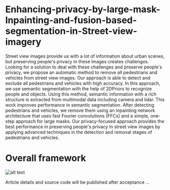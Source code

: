# Enhancing-privacy-by-large-mask-Inpainting-and-fusion-based-segmentation-in-Street-view-imagery
Street view images provide us with a lot of information about urban scenes, but preserving people's privacy in these images creates challenges. Looking for a solution to deal with these challenges and preserve people's privacy, we propose an automatic method to remove all pedestrians and vehicles from street view images. Our approach is able to detect and exclude all pedestrians and vehicles with high accuracy. In this approach, we use semantic segmentation with the help of 2DPriors to recognize people and objects. Using this method, semantic information with a rich structure is extracted from multimodal data including camera and lidar. This work improves performance in semantic segmentation. After detecting pedestrians and vehicles, we remove them using an inpainting network architecture that uses fast Fourier convolutions (FFCs) and a simple, one-step approach for large masks. Our privacy-focused approach provides the best performance in preserving people's privacy in street view images by applying advanced techniques in the detection and removal stages of pedestrians and vehicles.

# Overall framework
![alt text](https://github.com/Mahdikhoorishandiz/Enhancing-privacy-by-large-mask-Inpainting-and-fusion-based-segmentation-in-Street-view-imagery/blob/main/image.png)

Article details and source code will be published after acceptance ...
